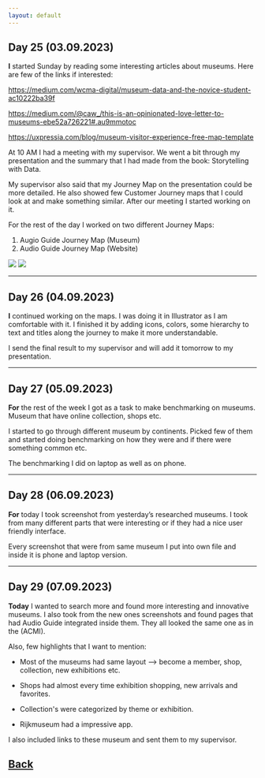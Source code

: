 ```yaml
---
layout: default
---
```



## Day 25 (03.09.2023)

<b>I</b> started Sunday by reading some interesting articles about museums. Here are  few of the links if interested:

https://medium.com/wcma-digital/museum-data-and-the-novice-student-ac10222ba39f

https://medium.com/@caw_/this-is-an-opinionated-love-letter-to-museums-ebe52a726221#.au9mmotoc

https://uxpressia.com/blog/museum-visitor-experience-free-map-template

At 10 AM I had a meeting with my supervisor. We went a bit through my presentation and the summary that I had made from the book: Storytelling with Data.

My supervisor also said that my Journey Map on the presentation could be more detailed. He also showed few Customer Journey maps that I could look at and make something similar. After our meeting I started working on it.

For the rest of the day I worked on two different Journey Maps:

1. Augio Guide Journey Map (Museum)
2. Audio Guide Journey Map (Website)

<img src="/assets/Journeymap–AudioGuide-WS.JPEG">     <img src="/assets/Journeymap–AudioGuide-Museum.JPEG"> 

***

## Day 26 (04.09.2023)

<b>I</b> continued working on the maps. I was doing it in Illustrator as I am comfortable with it. I finished it by adding icons, colors, some hierarchy to text and titles along the journey to make it more understandable.

I send the final result to my supervisor and will add it tomorrow to my presentation.

***

## Day 27 (05.09.2023)

<b>For</b> the rest of the week I got as a task to make benchmarking on museums. Museum that have online collection,  shops etc.

I started to go through different museum by continents. Picked few of them and started doing benchmarking on how they were and if there were something common etc.

The benchmarking I did on laptop as well as on phone.

***

## Day 28 (06.09.2023)

<b>For</b> today I took screenshot from yesterday’s researched museums. I took from many different parts that were interesting or if they had a nice user friendly interface.

Every screenshot that were from same museum I put into own file and inside it is phone and laptop version.

***

## Day 29 (07.09.2023)

<b>Today</b> I wanted to search more and found more interesting and innovative museums. I also took from the new ones screenshots and found pages that had Audio Guide integrated inside them. They all looked the same one as in the (ACMI).

Also, few highlights that I want to mention:

* Most of the museums had same layout --> become a member, shop, collection, new exhibitions etc.
  
* Shops had almost every time exhibition shopping, new arrivals and favorites.
  
* Collection's were categorized by theme or exhibition.

* Rijkmuseum had a impressive app.

I also included links to these museum and sent them to my supervisor.

## [Back](./)
